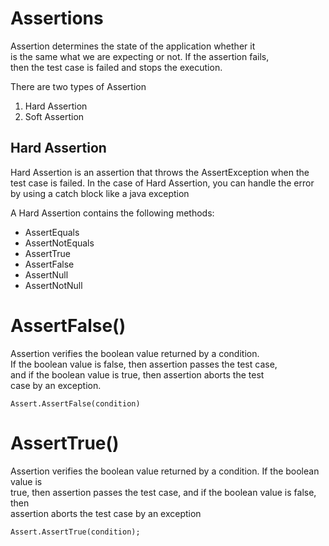 # Assertions
Assertion determines the state of the application whether it   
is the same what we are expecting or not. If the assertion fails,   
then the test case is failed and stops the execution.

There are two types of Assertion
1. Hard Assertion
2. Soft Assertion

## Hard Assertion
Hard Assertion is an assertion that throws the AssertException when the test case is failed.
In the case of Hard Assertion, you can handle the error by using a catch block like a java exception

A Hard Assertion contains the following methods:

* AssertEquals
* AssertNotEquals
* AssertTrue
* AssertFalse
* AssertNull
* AssertNotNull

# AssertFalse()
Assertion verifies the boolean value returned by a condition.  
If the boolean value is false, then assertion passes the test case,  
and if the boolean value is true, then assertion aborts the test   
case by an exception.
```
Assert.AssertFalse(condition)
```

# AssertTrue()
Assertion verifies the boolean value returned by a condition. If the boolean value is   
true, then assertion passes the test case, and if the boolean value is false, then   
assertion aborts the test case by an exception

```
Assert.AssertTrue(condition);  
```